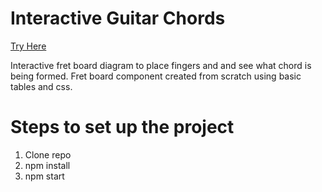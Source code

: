 # Interactive Guitar Chords

[Try Here](https://main.d19ar0ziy6mtaa.amplifyapp.com/)

Interactive fret board diagram to place fingers and and see what chord is being formed. Fret board component created from scratch using basic tables and css.

# Steps to set up the project

1. Clone repo
2. npm install
3. npm start
